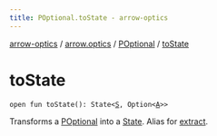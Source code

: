 ```yaml
---
title: POptional.toState - arrow-optics
---
```


[arrow-optics](../../index.html) / [arrow.optics](../index.html) / [POptional](index.html) / [toState](./to-state.html)

# toState

`open fun toState(): State<`[`S`](index.html#S)`, Option<`[`A`](index.html#A)`>>`

Transforms a [POptional](index.html) into a [State](#).
Alias for [extract](extract.html).

